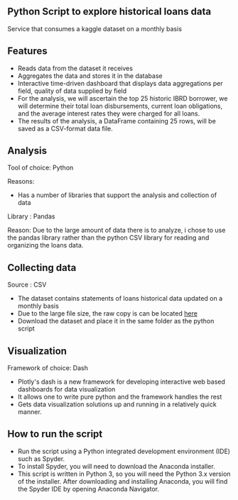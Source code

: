 
## Python Script to explore historical loans data
Service that consumes a kaggle dataset on a monthly basis

## Features
- Reads data from the dataset it receives
- Aggregates the data and stores it in the database
- Interactive time-driven dashboard that displays data aggregations per field, quality of data supplied by field
- For the analysis, we will ascertain the top 25 historic IBRD borrower, we will determine their total loan disbursements, current loan obligations, and the average interest rates they were charged for all loans.
- The results of the analysis, a  DataFrame containing 25 rows, will be saved as a CSV-format data file.

## Analysis
Tool of choice: Python

Reasons:
- Has a number of libraries that support the analysis and collection of data

Library : Pandas

Reason: Due to the large amount of data there is to analyze, i chose to use the pandas library rather than 
the python CSV library for reading and organizing the loans data.


## Collecting data
Source : CSV
- The dataset contains statements of loans historical data updated on a monthly basis
- Due to the large file size, the raw copy is can be located [here](https://www.kaggle.com/theworldbank/ibrd-statement-of-loans-data/data)
- Download the dataset and place it in the same folder as the python script

## Visualization
Framework of choice: Dash
- Plotly's dash is a new framework for developing interactive web based dashboards for data visualization
- It allows one to write pure python and the framework handles the rest
- Gets data visualization solutions up and running in a relatively quick manner.
## How to run the script
-  Run the script using a Python integrated development environment (IDE) such as Spyder. 
-  To install Spyder, you will need to download the Anaconda installer.  
-  This script is written in Python 3, so you will need the Python 3.x version of the installer. After downloading and installing Anaconda, you will find the Spyder IDE by opening Anaconda Navigator.



